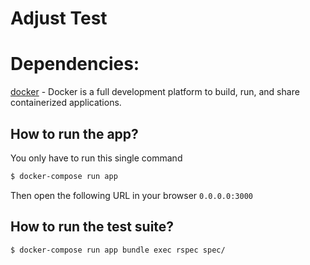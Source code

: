 # Adjust Test

# Dependencies: 
[docker](https://docs.docker.com/docker-for-mac/install/) - Docker is a full development platform to build, run, and share containerized applications.

## How to run the app?

You only have to run this single command

```sh
$ docker-compose run app
```
Then open the following URL in your browser `0.0.0.0:3000`

## How to run the test suite?

```sh
$ docker-compose run app bundle exec rspec spec/
```

